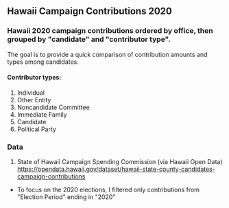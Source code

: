 ## Hawaii Campaign Contributions 2020

### Hawaii 2020 campaign contributions ordered by office, then grouped by "candidate" and "contributor type".
The goal is to provide a quick comparison of contribution amounts and types among candidates.

#### Contributor types:
1. Individual
2. Other Entity
3. Noncandidate Committee
4. Immediate Family
5. Candidate
6. Political Party

### Data
1. State of Hawaii Campaign Spending Commission (via Hawaii Open Data)
https://opendata.hawaii.gov/dataset/hawaii-state-county-candidates-campaign-contributions

* To focus on the 2020 elections, I filtered only contributions from "Election Period" ending in "2020"